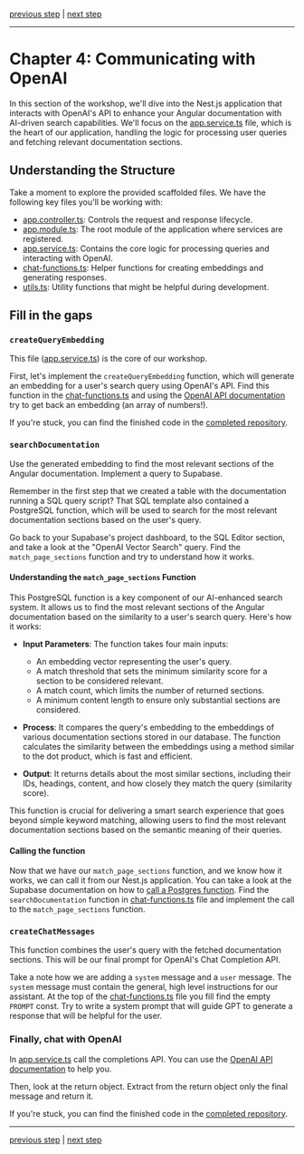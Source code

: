 [previous step](STEP_02.md) | [next step](STEP_04.md)

---

# Chapter 4: Communicating with OpenAI

In this section of the workshop, we'll dive into the Nest.js application that interacts with OpenAI's API to enhance your Angular documentation with AI-driven search capabilities. We'll focus on the [app.service.ts](../apps/ai-api/src/app/app.service.ts) file, which is the heart of our application, handling the logic for processing user queries and fetching relevant documentation sections.

## Understanding the Structure

Take a moment to explore the provided scaffolded files. We have the following key files you'll be working with:

- [app.controller.ts](../apps/ai-api/src/app/app.controller.ts): Controls the request and response lifecycle.
- [app.module.ts](../apps/ai-api/src/app/app.module.ts): The root module of the application where services are registered.
- [app.service.ts](../apps/ai-api/src/app/app.service.ts): Contains the core logic for processing queries and interacting with OpenAI.
- [chat-functions.ts](../apps/ai-api/src/app/utils/chat-functions.ts): Helper functions for creating embeddings and generating responses.
- [utils.ts](../apps/ai-api/src/app/utils/utils.ts): Utility functions that might be helpful during development.

## Fill in the gaps

### `createQueryEmbedding`

This file ([app.service.ts](../apps/ai-api/src/app/app.service.ts)) is the core of our workshop.

First, let's implement the `createQueryEmbedding` function, which will generate an embedding for a user's search query using OpenAI's API. Find this function in the [chat-functions.ts](../apps/ai-api/src/app/utils/chat-functions.ts) and using the [OpenAI API documentation](https://platform.openai.com/docs/api-reference/embeddings/create) try to get back an embedding (an array of numbers!).

If you're stuck, you can find the finished code in the [completed repository](https://github.com/mandarini/ai-ng-docs).

### `searchDocumentation`

Use the generated embedding to find the most relevant sections of the Angular documentation. Implement a query to Supabase.

Remember in the first step that we created a table with the documentation running a SQL query script? That SQL template also contained a PostgreSQL function, which will be used to search for the most relevant documentation sections based on the user's query.

Go back to your Supabase's project dashboard, to the SQL Editor section, and take a look at the "OpenAI Vector Search" query. Find the `match_page_sections` function and try to understand how it works.

#### Understanding the `match_page_sections` Function

This PostgreSQL function is a key component of our AI-enhanced search system. It allows us to find the most relevant sections of the Angular documentation based on the similarity to a user's search query. Here's how it works:

- **Input Parameters**: The function takes four main inputs:

  - An embedding vector representing the user's query.
  - A match threshold that sets the minimum similarity score for a section to be considered relevant.
  - A match count, which limits the number of returned sections.
  - A minimum content length to ensure only substantial sections are considered.

- **Process**: It compares the query's embedding to the embeddings of various documentation sections stored in our database. The function calculates the similarity between the embeddings using a method similar to the dot product, which is fast and efficient.

- **Output**: It returns details about the most similar sections, including their IDs, headings, content, and how closely they match the query (similarity score).

This function is crucial for delivering a smart search experience that goes beyond simple keyword matching, allowing users to find the most relevant documentation sections based on the semantic meaning of their queries.

#### Calling the function

Now that we have our `match_page_sections` function, and we know how it works, we can call it from our Nest.js application. You can take a look at the Supabase documentation on how to [call a Postgres function](https://supabase.com/docs/reference/javascript/rpc). Find the `searchDocumentation` function in [chat-functions.ts](../apps/ai-api/src/app/utils/chat-functions.ts) file and implement the call to the `match_page_sections` function.

### `createChatMessages`

This function combines the user's query with the fetched documentation sections. This will be our final prompt for OpenAI's Chat Completion API.

Take a note how we are adding a `system` message and a `user` message. The `system` message must contain the general, high level instructions for our assistant. At the top of the [chat-functions.ts](../apps/ai-api/src/app/utils/chat-functions.ts) file you fill find the empty `PROMPT` const. Try to write a system prompt that will guide GPT to generate a response that will be helpful for the user.

### Finally, chat with OpenAI

In [app.service.ts](../apps/ai-api/src/app/app.service.ts) call the completions API. You can use the [OpenAI API documentation](https://platform.openai.com/docs/api-reference/chat/) to help you.

Then, look at the return object. Extract from the return object only the final message and return it.

If you're stuck, you can find the finished code in the [completed repository](https://github.com/mandarini/ai-ng-docs).

---

[previous step](STEP_02.md) | [next step](STEP_04.md)
